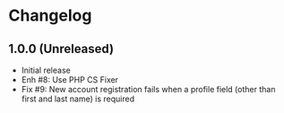 Changelog
=========

1.0.0 (Unreleased)
------------------
- Initial release
- Enh #8: Use PHP CS Fixer
- Fix #9: New account registration fails when a profile field (other than first and last name) is required
